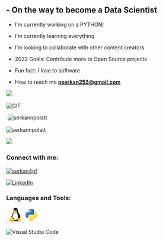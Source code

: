 <h2 align="left">
 <abc>
  <br>
 - On the way to become a Data Scientist </h3>
 
 - I’m currently working on a PYTHON!
 
 - I’m currently learning everything
 
 - I’m looking to collaborate with other content creators
 
 - 2022 Goals: Contribute more to Open Source projects
 
 - Fun fact: I love to software 
 
 - How to reach me **pserkan253@gmail.com** 
 
 ![](https://komarev.com/ghpvc/?username=serkannpolatt&color=ff69b4&label=Profile+views)
 
 </abc>
</h2> 

<img  alt="GIF" src="https://github.com/abhisheknaiidu/abhisheknaiidu/blob/master/code.gif?raw=true" width="500" height="350" />

<p>&nbsp;<img align="center" src="https://github-readme-stats.vercel.app/api?username=serkannpolatt&show_icons=true&locale=en" alt="serkannpolatt" /></p>

<p><img align="center" src="https://github-readme-streak-stats.herokuapp.com/?user=serkannpolatt&" alt="serkannpolatt" /></p>

<img src="https://github-readme-stats.vercel.app/api/top-langs/?username=serkannpolatt&layout=compact" />


<h3 align="left">Connect with me:</h3> <p align="left"> <a href="https://www.instagram.com/serkan4pf/" target="blank"><img align="center" src="https://raw.githubusercontent.com/rahuldkjain/github-profile-readme-generator/master/src/images/icons/Social/instagram.svg" alt="serkan4pf" height="30" width="40" /></a> </a>
<p align="left">
<a href="https://www.linkedin.com/in/serkan-polat-149360227/" target="_blank"><img alt="LinkedIn" src="https://img.shields.io/badge/LinkedIn-@serkanpolat-blue?style=flat&logo=linkedin"></a>
 

</p>
 </p> <h3 align="left">
 Languages and Tools:</h3> <p align="left"> <a href="https://www.w3.org/html/" target="_blank"> <img  <a href="https://www.linux.org/" target="_blank"> <img src="https://raw.githubusercontent.com/devicons/devicon/master/icons/linux/linux-original.svg" alt="linux" width="40" height="40"/> </a> <a href="https://www.python.org" target="_blank"> <img src="https://raw.githubusercontent.com/devicons/devicon/master/icons/python/python-original.svg" alt="python" width="40" height="40"/> </a> </p> 
 
 
![Visual Studio Code](https://img.shields.io/badge/Visual%20Studio%20Code-0078d7.svg?style=for-the-badge&logo=visual-studio-code&logoColor=white)


